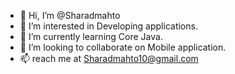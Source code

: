 - 👋 Hi, I’m @Sharadmahto
- 👀 I’m interested in Developing applications.
- 🌱 I’m currently learning Core Java.
- 💞️ I’m looking to collaborate on Mobile application.
- 📫  reach me at Sharadmahto10@gmail.com

<!---
Sharadmahto/Sharadmahto is a ✨ special ✨ repository because its `README.md` (this file) appears on your GitHub profile.
You can click the Preview link to take a look at your changes.
--->
